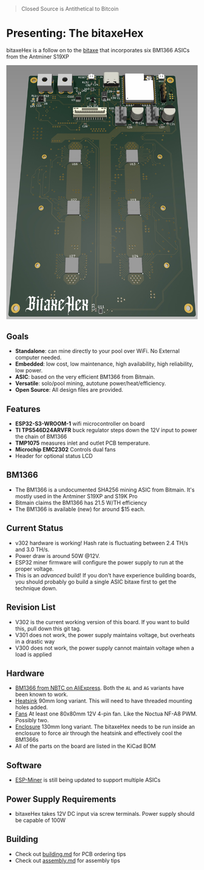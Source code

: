 
> Closed Source is Antithetical to Bitcoin

# Presenting: The bitaxeHex
bitaxeHex is a follow on to the [bitaxe](https://github.com/skot/bitaxe) that incorporates six BM1366 ASICs from the Antminer S19XP

![bitaxeHex render](doc/hex_render.jpg)

## Goals
- **Standalone**: can mine directly to your pool over WiFi. No External computer needed.
- **Embedded**: low cost, low maintenance, high availability, high reliability, low power.
- **ASIC**: based on the very efficient BM1366 from Bitmain.
- **Versatile**: solo/pool mining, autotune power/heat/efficiency.
- **Open Source**: All design files are provided.

## Features
- **ESP32-S3-WROOM-1** wifi microcontroller on board
- **TI TPS546D24ARVFR** buck regulator steps down the 12V input to power the chain of BM1366
- **TMP1075** measures inlet and outlet PCB temperature.
- **Microchip EMC2302** Controls dual fans
- Header for optional status LCD

## BM1366
- The BM1366 is a undocumented SHA256 mining ASIC from Bitmain. It's mostly used in the Antminer S19XP and S19K Pro
- Bitmain claims the BM1366 has 21.5 W/TH efficiency
- The BM1366 is available (new) for around $15 each.

## Current Status
- v302 hardware is working! Hash rate is fluctuating between 2.4 TH/s and 3.0 TH/s.
- Power draw is around 50W @12V.
- ESP32 miner firmware will configure the power supply to run at the proper voltage.
- This is an _advanced_ build! If you don't have experience building boards, you should probably go build a single ASIC bitaxe first to get the technique down.

## Revision List
- V302 is the current working version of this board.  If you want to build this, pull down this git tag.
- V301 does not work, the power supply maintains voltage, but overheats in a drastic way
- V300 does not work, the power supply cannot maintain voltage when a load is applied

## Hardware
- [BM1366 from NBTC on AliExpress](https://www.aliexpress.us/item/3256803471845503.html). Both the `AL` and `AG` variants have been known to work.
- [Heatsink](https://www.aliexpress.us/item/3256805608902122.html) 90mm long variant. This will need to have threaded mounting holes added.
- [Fans](https://www.amazon.com/Noctua-NF-A8-PWM-Premium-Quiet/dp/B00NEMG62M) At least one 80x80mm 12V 4-pin fan. Like the Noctua NF-A8 PWM. Possibly two.
- [Enclosure](https://www.aliexpress.us/item/3256804293159109.html) 130mm long variant. The bitaxeHex needs to be run inside an enclosure to force air through the heatsink and effectively cool the BM1366s
- All of the parts on the board are listed in the KiCad BOM

## Software
- [ESP-Miner](https://github.com/skot/ESP-Miner) is still being updated to support multiple ASICs

## Power Supply Requirements
- bitaxeHex takes 12V DC input via screw terminals. Power supply should be capable of 100W

## Building
- Check out [building.md](building.md) for PCB ordering tips
- Check out [assembly.md](assembly.md) for assembly tips
